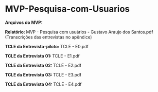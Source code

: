 # MVP-Pesquisa-com-Usuarios

<b> Arquivos do MVP: </b>

<b> Relatório: </b> MVP - Pesquisa com usuários - Gustavo Araujo dos Santos.pdf (Transcrições das entrevistas no apêndice)

<b> TCLE da Entrevista-piloto: </b> TCLE - E0.pdf

<b> TCLE da Entrevista 01: </b> TCLE - E1.pdf

<b> TCLE da Entrevista 02: </b> TCLE - E2.pdf

<b> TCLE da Entrevista 03: </b> TCLE - E3.pdf

<b> TCLE da Entrevista 04: </b> TCLE - E4.pdf
